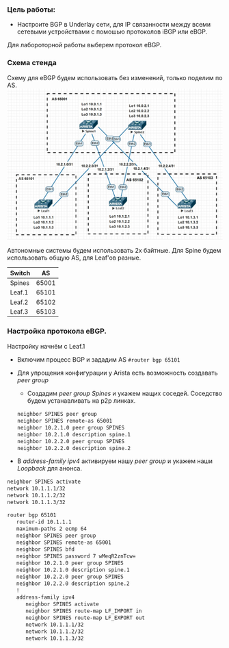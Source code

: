 ### Цель работы:
 - Настроите BGP в Underlay сети, для IP связанности между всеми сетевыми устройствами с помошью протоколов iBGP или eBGP.

 Для лабороторной работы выберем протокол eBGP.

### Схема стенда
Схему для eBGP будем использовать без изменений, только поделим по AS.
![Topolpgy_eBGP.jpg](/Lab4/Topolpgy_eBGP.jpg)

Автономные системы будем использовать 2х байтные. 
Для Spine будем использовать общую AS, для Leaf'ов разные.

|Switch| AS |
|----|----|
|Spines|65001|
|Leaf.1|65101|
|Leaf.2|65102|
|Leaf.3|65103|

### Настройка протокола eBGP.

Настройку начнём с Leaf.1
- Включим процесс BGP и зададим AS `#router bgp 65101`
- Для упрощения конфигурации у Arista есть возможность создавать _peer group_
  - Создадим _peer group Spines_ и укажем нащих соседей. Соседство будем устанавливать на p2p линках.

  ```
  neighbor SPINES peer group
  neighbor SPINES remote-as 65001
  neighbor 10.2.1.0 peer group SPINES
  neighbor 10.2.1.0 description spine.1
  neighbor 10.2.2.0 peer group SPINES
  neighbor 10.2.2.0 description spine.2
  ```
- В  _address-family ipv4_ активируем нашу _peer group_ и укажем наши _Loopback_ для анонса.
```
neighbor SPINES activate
network 10.1.1.1/32
network 10.1.1.2/32
network 10.1.1.3/32
```


```
router bgp 65101
   router-id 10.1.1.1
   maximum-paths 2 ecmp 64
   neighbor SPINES peer group
   neighbor SPINES remote-as 65001
   neighbor SPINES bfd
   neighbor SPINES password 7 wMeqR2znTcw=
   neighbor 10.2.1.0 peer group SPINES
   neighbor 10.2.1.0 description spine.1
   neighbor 10.2.2.0 peer group SPINES
   neighbor 10.2.2.0 description spine.2
   !
   address-family ipv4
      neighbor SPINES activate
      neighbor SPINES route-map LF_IMPORT in
      neighbor SPINES route-map LF_EXPORT out
      network 10.1.1.1/32
      network 10.1.1.2/32
      network 10.1.1.3/32
```
